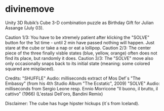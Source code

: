# divinemove

Unity 3D Rubik’s Cube 3-D combination puzzle as Birthday Gift for Julian Assange (July 03).

Caution 1/3: You have to be xtremely patient after klicking the "SOLVE" button for the 1st time - until 2 min have passed nothing will happen. Just stare at the cube or take a nap or eat a lollipop.
Caution 2/3: The center piece of the three finally visble states (blue, yellow, orange) often does not find its place, but randomly it does.
Caution 3/3: The "SOLVE" move also only occasionally snaps back to its initial state (meaning: some colored squared are misplaced).

Credits:
"SHUFFLE" Audio: milliseconds extract of Mos Def´s "The Embassy" (from his 4th Studio Album "The Ecstatic", 2009)
"SOLVE" Audio: milliseconds from Sergio Leone resp. Ennio Morricone "Il buono, il brutto, il cattivo" (1966) (L'estasi Dell'oro, Bandini Remix)

Disclaimer: The cube has huge hipster hickups (it`s from Iceland). 

